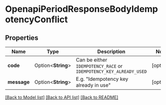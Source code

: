 # OpenapiPeriodResponseBodyIdempotencyConflict

## Properties

Name | Type | Description | Notes
------------ | ------------- | ------------- | -------------
**code** | Option<**String**> | Can be either `IDEMPOTENCY_RACE` or `IDEMPOTENCY_KEY_ALREADY_USED` | [optional]
**message** | Option<**String**> | E.g. \"Idempotency key already in use\" | [optional]

[[Back to Model list]](../README.md#documentation-for-models) [[Back to API list]](../README.md#documentation-for-api-endpoints) [[Back to README]](../README.md)


